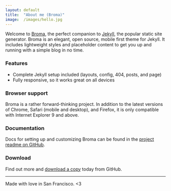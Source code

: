 ```yaml
---
layout: default
title:  "About me (Broma)"
image:  /images/hello.jpg
---
```


Welcome to [Broma](http://romalefrancois.github.io/broma), the perfect companion to [Jekyll](http://jekyllrb.com), the popular static site generator.
Broma is an elegant, open source, mobile first theme for Jekyll. It includes lightweight styles and placeholder content to get you up and running with a simple blog in no time.

### Features

* Complete Jekyll setup included (layouts, config, 404, posts, and page)
* Fully responsive, so it works great on all devices

### Browser support

Broma is a rather forward-thinking project. In addition to the latest versions of Chrome, Safari (mobile and desktop), and Firefox, it is only compatible with Internet Explorer 9 and above.

### Documentation

Docs for setting up and customizing Broma can be found in the [project readme on GitHub](https://github.com/romalefrancois/broma#readme).

### Download

Find out more and [download a copy](https://github.com/romalefrancois/broma) today from GitHub.

- - -
Made with love in San Francisco. &lt;3